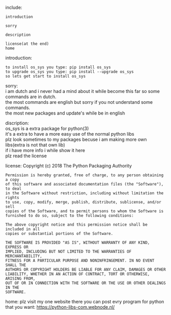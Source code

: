﻿include:

    introduction
    
    sorry                                                                                  
    	
    description                                                                                                                                                                    
    	
    license(at the end)
    home

introduction:


    to install os_sys you type: pip install os_sys                                                                                  
    to upgrade os_sys you type: pip install --upgrade os_sys                                                                                  
    so lets get start to install os_sys                                                                                  

sorry:                                                                                  
    i am dutch and i never had a mind about it while become this far so some commands are in dutch.                                                                                  
    the most commands are english but sorry if you not understand some commands.                                                                                  
    the most new packages and update's while be in english                                                                                  

discription:                                                                                  
    os_sys is a extra package for python(3)                                                                                  
    it's a extra to have a more easy use of the normal python libs                                                                                  
    plz look sometimes to my packages becuse i am making more own libs(extra is not that own lib)                                                                                  
    if i have more info i while show it here                                                                                   
    plz read the license                                                                                  
    
    



license:
    Copyright (c) 2018 The Python Packaging Authority

    Permission is hereby granted, free of charge, to any person obtaining a copy
    of this software and associated documentation files (the "Software"), to deal
    in the Software without restriction, including without limitation the rights
    to use, copy, modify, merge, publish, distribute, sublicense, and/or sell
    copies of the Software, and to permit persons to whom the Software is
    furnished to do so, subject to the following conditions:

    The above copyright notice and this permission notice shall be included in all
    copies or substantial portions of the Software.

    THE SOFTWARE IS PROVIDED "AS IS", WITHOUT WARRANTY OF ANY KIND, EXPRESS OR
    IMPLIED, INCLUDING BUT NOT LIMITED TO THE WARRANTIES OF MERCHANTABILITY,
    FITNESS FOR A PARTICULAR PURPOSE AND NONINFRINGEMENT. IN NO EVENT SHALL THE
    AUTHORS OR COPYRIGHT HOLDERS BE LIABLE FOR ANY CLAIM, DAMAGES OR OTHER
    LIABILITY, WHETHER IN AN ACTION OF CONTRACT, TORT OR OTHERWISE, ARISING FROM,
    OUT OF OR IN CONNECTION WITH THE SOFTWARE OR THE USE OR OTHER DEALINGS IN THE
    SOFTWARE.

home:
    plz visit my one website there you can post evry program for python that you want:
    https://python-libs-com.webnode.nl/
